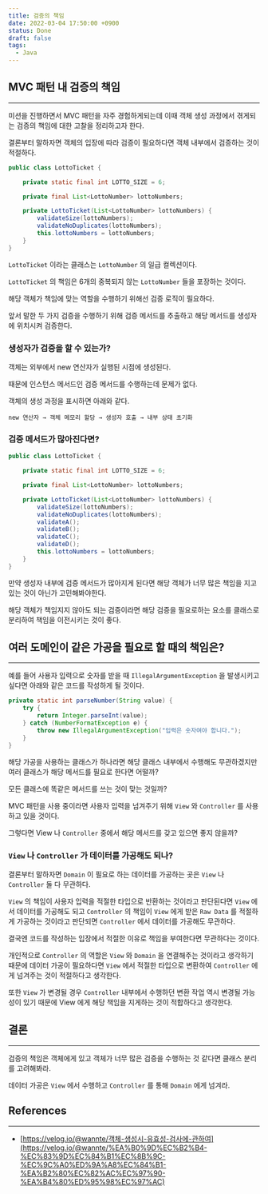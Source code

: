 ```yaml
---
title: 검증의 책임
date: 2022-03-04 17:50:00 +0900
status: Done
draft: false
tags:
  - Java
---
```

## MVC 패턴 내 검증의 책임
---
미션을 진행하면서 MVC 패턴을 자주 경험하게되는데 이때 객체 생성 과정에서 겪게되는 검증의 책임에 대한 고찰을 정리하고자 한다.

결론부터 말하자면 객체의 입장에 따라 검증이 필요하다면 객체 내부에서 검증하는 것이 적절하다.

```java
public class LottoTicket {

    private static final int LOTTO_SIZE = 6;

    private final List<LottoNumber> lottoNumbers;

    private LottoTicket(List<LottoNumber> lottoNumbers) {
        validateSize(lottoNumbers);
        validateNoDuplicates(lottoNumbers);
        this.lottoNumbers = lottoNumbers;
    }
}
```

`LottoTicket` 이라는 클래스는 `LottoNumber` 의 일급 컬렉션이다.

`LottoTicket` 의 책임은 6개의 중복되지 않는 `LottoNumber` 들을 포장하는 것이다.

해당 객체가 책임에 맞는 역할을 수행하기 위해선 검증 로직이 필요하다.

앞서 말한 두 가지 검증을 수행하기 위해 검증 메서드를 추출하고 해당 메서드를 생성자에 위치시켜 검증한다.

### 생성자가 검증을 할 수 있는가?

객체는 외부에서 new 연산자가 실행된 시점에 생성된다.

때문에 인스턴스 메서드인 검증 메서드를 수행하는데 문제가 없다.

객체의 생성 과정을 표시하면 아래와 같다.

`new 연산자 → 객체 메모리 할당 → 생성자 호출 → 내부 상태 초기화`

### 검증 메서드가 많아진다면?

```java
public class LottoTicket {

    private static final int LOTTO_SIZE = 6;

    private final List<LottoNumber> lottoNumbers;

    private LottoTicket(List<LottoNumber> lottoNumbers) {
        validateSize(lottoNumbers);
        validateNoDuplicates(lottoNumbers);
        validateA();
        validateB();
        validateC();
        validateD();
        this.lottoNumbers = lottoNumbers;
    }
}
```

만약 생성자 내부에 검증 메서드가 많아지게 된다면 해당 객체가 너무 많은 책임을 지고 있는 것이 아닌가 고민해봐야한다.

해당 객체가 책임지지 않아도 되는 검증이라면 해당 검증을 필요로하는 요소를 클래스로 분리하여 책임을 이전시키는 것이 좋다.

## 여러 도메인이 같은 가공을 필요로 할 때의 책임은?
---
예를 들어 사용자 입력으로 숫자를 받을 때 `IllegalArgumentException` 을 발생시키고 싶다면 아래와 같은 코드를 작성하게 될 것이다.

```java
private static int parseNumber(String value) {
    try {
        return Integer.parseInt(value);
    } catch (NumberFormatException e) {
        throw new IllegalArgumentException("입력은 숫자여야 합니다.");
    }
}
```

해당 가공을 사용하는 클래스가 하나라면 해당 클래스 내부에서 수행해도 무관하겠지만 여러 클래스가 해당 메서드를 필요로 한다면 어떨까?

모든 클래스에 똑같은 메서드를 쓰는 것이 맞는 것일까?

MVC 패턴을 사용 중이라면 사용자 입력을 넘겨주기 위해 `View` 와 `Controller` 를 사용하고 있을 것이다.

그렇다면 View 나 `Controller` 중에서 해당 메서드를 갖고 있으면 좋지 않을까?

### `View` 나 `Controller` 가 데이터를 가공해도 되나?

결론부터 말하자면 `Domain` 이 필요로 하는 데이터를 가공하는 곳은 `View` 나 `Controller` 둘 다 무관하다.

`View` 의 책임이 사용자 입력을 적절한 타입으로 반환하는 것이라고 판단된다면 `View` 에서 데이터를 가공해도 되고 `Controller` 의 책임이 `View` 에게 받은 `Raw Data` 를 적절하게 가공하는 것이라고 판단되면 `Controller` 에서 데이터를 가공해도 무관하다.

결국엔 코드를 작성하는 입장에서 적절한 이유로 책임을 부여한다면 무관하다는 것이다.

개인적으로 `Controller` 의 역할은 `View` 와 `Domain` 을 연결해주는 것이라고 생각하기 때문에 데이터 가공이 필요하다면 `View` 에서 적절한 타입으로 변환하여 `Controller` 에게 넘겨주는 것이 적절하다고 생각한다.

또한 `View` 가 변경될 경우 `Controller` 내부에서 수행하던 변환 작업 역시 변경될 가능성이 있기 때문에 View 에게 해당 책임을 지게하는 것이 적합하다고 생각한다.

## 결론
---
검증의 책임은 객체에게 있고 객체가 너무 많은 검증을 수행하는 것 같다면 클래스 분리를 고려해봐라.

데이터 가공은 `View` 에서 수행하고 `Controller` 를 통해 `Domain` 에게 넘겨라.

## References
---
- [https://velog.io/@wannte/객체-생성시-유효성-검사에-관하여](https://velog.io/@wannte/%EA%B0%9D%EC%B2%B4-%EC%83%9D%EC%84%B1%EC%8B%9C-%EC%9C%A0%ED%9A%A8%EC%84%B1-%EA%B2%80%EC%82%AC%EC%97%90-%EA%B4%80%ED%95%98%EC%97%AC)
